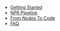 - [Getting Started](docs/Getting-Started.md)
- [NPR Pipeline](docs/NPR-Pipeline.md)
- [From Nodes To Code](docs/From-Nodes-To-Code/From-Nodes-To-Code.md)
- [FAQ](docs/FAQ.md)

